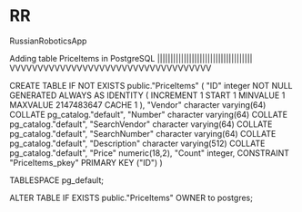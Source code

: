 # RR
RussianRoboticsApp

Adding table PriceItems in PostgreSQL
||||||||||||||||||||||||||||||||||||
VVVVVVVVVVVVVVVVVVVVVVVVVVVVVVVVVVVV

CREATE TABLE IF NOT EXISTS public."PriceItems"
(
    "ID" integer NOT NULL GENERATED ALWAYS AS IDENTITY ( INCREMENT 1 START 1 MINVALUE 1 MAXVALUE 2147483647 CACHE 1 ),
    "Vendor" character varying(64) COLLATE pg_catalog."default",
    "Number" character varying(64) COLLATE pg_catalog."default",
    "SearchVendor" character varying(64) COLLATE pg_catalog."default",
    "SearchNumber" character varying(64) COLLATE pg_catalog."default",
    "Description" character varying(512) COLLATE pg_catalog."default",
    "Price" numeric(18,2),
    "Count" integer,
    CONSTRAINT "PriceItems_pkey" PRIMARY KEY ("ID")
)

TABLESPACE pg_default;

ALTER TABLE IF EXISTS public."PriceItems"
    OWNER to postgres;
